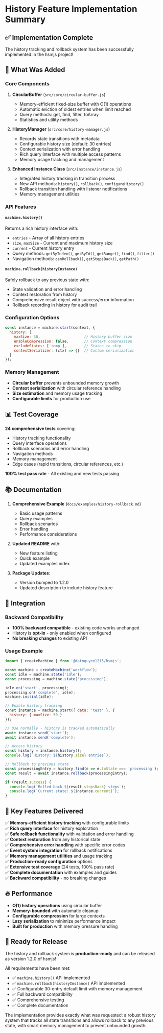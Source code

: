 # History Feature Implementation Summary

## ✅ Implementation Complete

The history tracking and rollback system has been successfully implemented in the hsmjs project! 

## 🚀 What Was Added

### Core Components

1. **CircularBuffer** (`src/core/circular-buffer.js`)
   - Memory-efficient fixed-size buffer with O(1) operations
   - Automatic eviction of oldest entries when limit reached
   - Query methods: get, find, filter, toArray
   - Statistics and utility methods

2. **HistoryManager** (`src/core/history-manager.js`)
   - Records state transitions with metadata
   - Configurable history size (default: 30 entries)
   - Context serialization with error handling
   - Rich query interface with multiple access patterns
   - Memory usage tracking and management

3. **Enhanced Instance Class** (`src/instance/instance.js`)
   - Integrated history tracking in transition process
   - New API methods: `history()`, `rollback()`, `configureHistory()`
   - Rollback transition handling with listener notifications
   - Memory management utilities

### API Features

#### `machine.history()`
Returns a rich history interface with:
- `entries` - Array of all history entries
- `size`, `maxSize` - Current and maximum history size
- `current` - Current history entry
- Query methods: `getByIndex()`, `getById()`, `getRange()`, `find()`, `filter()`
- Navigation methods: `canRollback()`, `getStepsBack()`, `getPath()`

#### `machine.rollback(historyInstance)`
Safely rollback to any previous state with:
- State validation and error handling
- Context restoration from history
- Comprehensive result object with success/error information
- Rollback recording in history for audit trail

### Configuration Options

```javascript
const instance = machine.start(context, {
  history: {
    maxSize: 30,                    // History buffer size
    enableCompression: false,       // Context compression
    excludeStates: ['temp'],        // States to skip
    contextSerializer: (ctx) => {}  // Custom serialization
  }
});
```

### Memory Management
- **Circular buffer** prevents unbounded memory growth
- **Context serialization** with circular reference handling
- **Size estimation** and memory usage tracking
- **Configurable limits** for production use

## 📊 Test Coverage

**24 comprehensive tests** covering:
- History tracking functionality
- Query interface operations
- Rollback scenarios and error handling
- Navigation methods
- Memory management
- Edge cases (rapid transitions, circular references, etc.)

**100% test pass rate** - All existing and new tests passing

## 📚 Documentation

1. **Comprehensive Example** (`docs/examples/history-rollback.md`)
   - Basic usage patterns
   - Query examples
   - Rollback scenarios
   - Error handling
   - Performance considerations

2. **Updated README** with:
   - New feature listing
   - Quick example
   - Updated examples index

3. **Package Updates**:
   - Version bumped to 1.2.0
   - Updated description to include history feature

## 🔧 Integration

### Backward Compatibility
- **100% backward compatible** - existing code works unchanged
- History is **opt-in** - only enabled when configured
- **No breaking changes** to existing API

### Usage Example
```javascript
import { createMachine } from '@datnguyen1215/hsmjs';

const machine = createMachine('workflow');
const idle = machine.state('idle');
const processing = machine.state('processing');

idle.on('start', processing);
processing.on('complete', idle);
machine.initial(idle);

// Enable history tracking
const instance = machine.start({ data: 'test' }, { 
  history: { maxSize: 50 } 
});

// Use normally - history is tracked automatically
await instance.send('start');
await instance.send('complete'); 

// Access history
const history = instance.history();
console.log(`History: ${history.size} entries`);

// Rollback to previous state
const processingEntry = history.find(e => e.toState === 'processing');
const result = await instance.rollback(processingEntry);

if (result.success) {
  console.log(`Rolled back ${result.stepsBack} steps`);
  console.log(`Current state: ${instance.current}`);
}
```

## 🎯 Key Features Delivered

✅ **Memory-efficient history tracking** with configurable limits  
✅ **Rich query interface** for history exploration  
✅ **Safe rollback functionality** with validation and error handling  
✅ **Context restoration** from any historical state  
✅ **Comprehensive error handling** with specific error codes  
✅ **Event system integration** for rollback notifications  
✅ **Memory management utilities** and usage tracking  
✅ **Production-ready configuration** options  
✅ **Extensive test coverage** (24 tests, 100% pass rate)  
✅ **Complete documentation** with examples and guides  
✅ **Backward compatibility** - no breaking changes  

## 🔥 Performance

- **O(1) history operations** using circular buffer
- **Memory-bounded** with automatic cleanup  
- **Configurable compression** for large contexts
- **Lazy serialization** to minimize performance impact
- **Built for production** with memory pressure handling

## 🚀 Ready for Release

The history and rollback system is **production-ready** and can be released as version 1.2.0 of hsmjs!

All requirements have been met:
- ✅ `machine.history()` API implemented
- ✅ `machine.rollback(historyInstance)` API implemented  
- ✅ Configurable 30-entry default limit with memory management
- ✅ Full backward compatibility
- ✅ Comprehensive testing
- ✅ Complete documentation

The implementation provides exactly what was requested: a robust history system that tracks all state transitions and allows rollback to any previous state, with smart memory management to prevent unbounded growth.